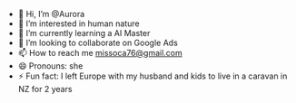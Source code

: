 - 👋 Hi, I’m @Aurora
- 👀 I’m interested in human nature
- 🌱 I’m currently learning a AI Master
- 💞️ I’m looking to collaborate on Google Ads
- 📫 How to reach me missoca76@gmail.com
- 😄 Pronouns: she
- ⚡ Fun fact: I left Europe with my husband and kids to live in a caravan in NZ for 2 years

<!---
Missoca/Missoca is a ✨ special ✨ repository because its `README.md` (this file) appears on your GitHub profile.
You can click the Preview link to take a look at your changes.
--->
